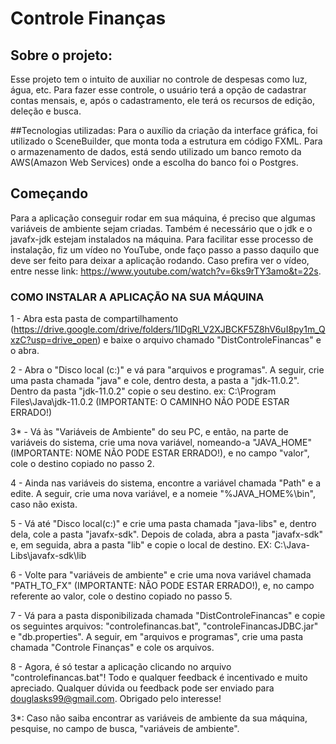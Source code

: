 # Controle Finanças 

## Sobre o projeto:
Esse projeto tem o intuito de auxiliar no controle de despesas como luz, água, etc. Para fazer esse controle, o usuário terá a opção de cadastrar contas mensais, e, após o cadastramento, ele terá os recursos de edição, deleção e busca.

##Tecnologias utilizadas:
Para o auxílio da criação da interface gráfica, foi utilizado o SceneBuilder, que monta toda a estrutura em código FXML. Para o armazenamento de dados, está sendo utilizado um banco remoto da AWS(Amazon Web Services) onde a escolha do banco foi o Postgres.

## Começando
Para a aplicação conseguir rodar em sua máquina, é preciso que algumas variáveis de ambiente sejam criadas. Também é necessário que o jdk e o javafx-jdk estejam instalados na máquina. Para facilitar esse processo de instalação, fiz um vídeo no YouTube, onde faço passo a passo daquilo que deve ser feito para deixar a aplicação rodando. Caso prefira ver o vídeo, entre nesse link: https://www.youtube.com/watch?v=6ks9rTY3amo&t=22s.

### COMO INSTALAR A APLICAÇÃO NA SUA MÁQUINA

1 - Abra esta pasta de compartilhamento (https://drive.google.com/drive/folders/1IDgRl_V2XJBCKF5Z8hV6uI8py1m_QxzC?usp=drive_open) e baixe o arquivo chamado "DistControleFinancas" e o abra.

2 - Abra o "Disco local (c:)" e vá para "arquivos e programas". A seguir, crie uma pasta chamada "java" e cole, dentro desta, a pasta a "jdk-11.0.2".
Dentro da pasta "jdk-11.0.2" copie o seu destino. ex: C:\Program Files\Java\jdk-11.0.2 (IMPORTANTE: O CAMINHO NÃO PODE ESTAR ERRADO!)

3* - Vá às "Variáveis de Ambiente" do seu PC, e então, na parte de variáveis do sistema, crie uma nova variável, nomeando-a "JAVA_HOME" 
(IMPORTANTE: NOME NÃO PODE ESTAR ERRADO!), e no campo "valor", cole o destino copiado no passo 2.

4 - Ainda nas variáveis do sistema, encontre a variável chamada "Path" e a edite. A seguir, crie uma nova variável, e a nomeie "%JAVA_HOME%\bin", caso não exista.

5 - Vá até "Disco local(c:)" e crie uma pasta chamada "java-libs" e, dentro dela, cole a pasta "javafx-sdk". Depois de colada, abra a pasta "javafx-sdk" e, em seguida,
abra a pasta "lib" e copie o local de destino. EX: C:\Java-Libs\javafx-sdk\lib

6 - Volte para "variáveis de ambiente" e crie uma nova variável chamada "PATH_TO_FX" (IMPORTANTE: NÃO PODE ESTAR ERRADO!), e, no campo referente ao valor,
cole o destino copiado no passo 5.

7 - Vá para a pasta disponibilizada chamada "DistControleFinancas" e copie os seguintes arquivos: "controlefinancas.bat", "controleFinancasJDBC.jar" e "db.properties".
A seguir, em "arquivos e programas", crie uma pasta chamada "Controle Finanças" e cole os arquivos.

8 - Agora, é só testar a aplicação clicando no arquivo "controlefinancas.bat"! Todo e qualquer feedback é incentivado e muito apreciado.
Qualquer dúvida ou feedback pode ser enviado para douglasks99@gmail.com.
Obrigado pelo interesse!

3*: Caso não saiba encontrar as variáveis de ambiente da sua máquina, pesquise, no campo de busca, "variáveis de ambiente".